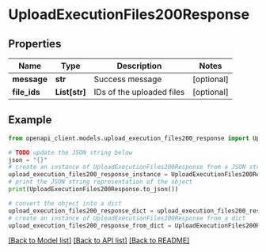 # UploadExecutionFiles200Response


## Properties

Name | Type | Description | Notes
------------ | ------------- | ------------- | -------------
**message** | **str** | Success message | [optional] 
**file_ids** | **List[str]** | IDs of the uploaded files | [optional] 

## Example

```python
from openapi_client.models.upload_execution_files200_response import UploadExecutionFiles200Response

# TODO update the JSON string below
json = "{}"
# create an instance of UploadExecutionFiles200Response from a JSON string
upload_execution_files200_response_instance = UploadExecutionFiles200Response.from_json(json)
# print the JSON string representation of the object
print(UploadExecutionFiles200Response.to_json())

# convert the object into a dict
upload_execution_files200_response_dict = upload_execution_files200_response_instance.to_dict()
# create an instance of UploadExecutionFiles200Response from a dict
upload_execution_files200_response_from_dict = UploadExecutionFiles200Response.from_dict(upload_execution_files200_response_dict)
```
[[Back to Model list]](../README.md#documentation-for-models) [[Back to API list]](../README.md#documentation-for-api-endpoints) [[Back to README]](../README.md)


